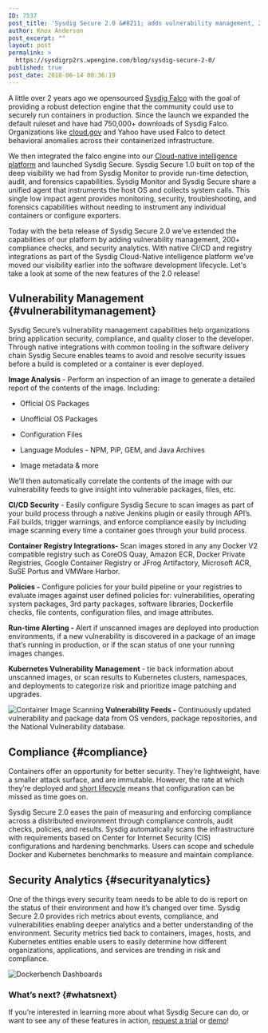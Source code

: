 ```yaml
---
ID: 7537
post_title: 'Sysdig Secure 2.0 &#8211; adds vulnerability management, 200+ compliance checks, and security analytics.'
author: Knox Anderson
post_excerpt: ""
layout: post
permalink: >
  https://sysdigrp2rs.wpengine.com/blog/sysdig-secure-2-0/
published: true
post_date: 2018-06-14 00:36:19
---
```

A little over 2 years ago we opensourced <a href="https://sysdigrp2rs.wpengine.com/opensource/falco/" target="_blank">Sysdig Falco</a> with the goal of providing a robust detection engine that the community could use to securely run containers in production. Since the launch we expanded the default ruleset and have had 750,000+ downloads of Sysdig Falco. Organizations like <a href="https://cloud.gov/docs/apps/experimental/behavior-monitoring/" target="_blank">cloud.gov</a> and Yahoo have used Falco to detect behavioral anomalies across their containerized infrastructure.

We then integrated the falco engine into our [Cloud-native intelligence platform][1] and launched Sysdig Secure. Sysdig Secure 1.0 built on top of the deep visibility we had from Sysdig Monitor to provide run-time detection, audit, and forensics capabilities. Sysdig Monitor and Sysdig Secure share a unified agent that instruments the host OS and collects system calls. This single low impact agent provides monitoring, security, troubleshooting, and forensics capabilities without needing to instrument any individual containers or configure exporters. 

Today with the beta release of Sysdig Secure 2.0 we’ve extended the capabilities of our platform by adding vulnerability management, 200+ compliance checks, and security analytics. With native CI/CD and registry integrations as part of the Sysdig Cloud-Native intelligence platform we’ve moved our visibility earlier into the software development lifecycle. Let's take a look at some of the new features of the 2.0 release! 

## Vulnerability Management {#vulnerabilitymanagement}

Sysdig Secure’s vulnerability management capabilities help organizations bring application security, compliance, and quality closer to the developer. Through native integrations with common tooling in the software delivery chain Sysdig Secure enables teams to avoid and resolve security issues before a build is completed or a container is ever deployed. 

**Image Analysis** - Perform an inspection of an image to generate a detailed report of the contents of the image. Including:

*   Official OS Packages

*   Unofficial OS Packages 

*   Configuration Files

*   Language Modules - NPM, PiP, GEM, and Java Archives

*   Image metadata & more 

We’ll then automatically correlate the contents of the image with our vulnerability feeds to give insight into vulnerable packages, files, etc. 

**CI/CD Security** - Easily configure Sysdig Secure to scan images as part of your build process through a native Jenkins plugin or easily through API’s. Fail builds, trigger warnings, and enforce compliance easily by including image scanning every time a container goes through your build process. 

**Container Registry Integrations-** Scan images stored in any any Docker V2 compatible registry such as CoreOS Quay, Amazon ECR, Docker Private Registries, Google Container Registry or JFrog Artifactory, Microsoft ACR, SuSE Portus and VMWare Harbor.

**Policies -** Configure policies for your build pipeline or your registries to evaluate images against user defined policies for: vulnerabilities, operating system packages, 3rd party packages, software libraries, Dockerfile checks, file contents, configuration files, and image attributes. 

**Run-time Alerting -** Alert if unscanned images are deployed into production environments, if a new vulnerability is discovered in a package of an image that’s running in production, or if the scan status of one your running images changes. 

**Kubernetes Vulnerability Management** - tie back information about unscanned images, or scan results to Kubernetes clusters, namespaces, and deployments to categorize risk and prioritize image patching and upgrades. 

![Container Image Scanning][2] 
**Vulnerability Feeds -** Continuously updated vulnerability and package data from OS vendors, package repositories, and the National Vulnerability database.

## Compliance {#compliance}

Containers offer an opportunity for better security. They’re lightweight, have a smaller attack surface, and are immutable. However, the rate at which they’re deployed and [short lifecycle][3] means that configuration can be missed as time goes on.

Sysdig Secure 2.0 eases the pain of measuring and enforcing compliance across a distributed environment through compliance controls, audit checks, policies, and results. Sysdig automatically scans the infrastructure with requirements based on Center for Internet Security (CIS) configurations and hardening benchmarks. Users can scope and schedule Docker and Kubernetes benchmarks to measure and maintain compliance.

## Security Analytics {#securityanalytics}

One of the things every security team needs to be able to do is report on the status of their environment and how it’s changed over time. Sysdig Secure 2.0 provides rich metrics about events, compliance, and vulnerabilities enabling deeper analytics and a better understanding of the environment. Security metrics tied back to containers, images, hosts, and Kubernetes entities enable users to easily determine how different organizations, applications, and services are trending in risk and compliance.

![Dockerbench Dashboards][4] 
### What’s next? {#whatsnext}

If you’re interested in learning more about what Sysdig Secure can do, or want to see any of these features in action, [request a trial][5] or [demo][6]!

 [1]: https://sysdigrp2rs.wpengine.com/product/how-it-works/
 [2]: /wp-content/uploads/2018/06/Image-Scan-Runtime-Scan-In-Progress-Pie-Hover.png
 [3]: https://sysdigrp2rs.wpengine.com/blog/2018-docker-usage-report/
 [4]: /wp-content/uploads/2018/06/compliance_dashboards-1-e1528961092185.gif
 [5]: https://sysdigrp2rs.wpengine.com/product/secure/pricing/
 [6]: https://go.sysdigrp2rs.wpengine.com/docker-security-demo
